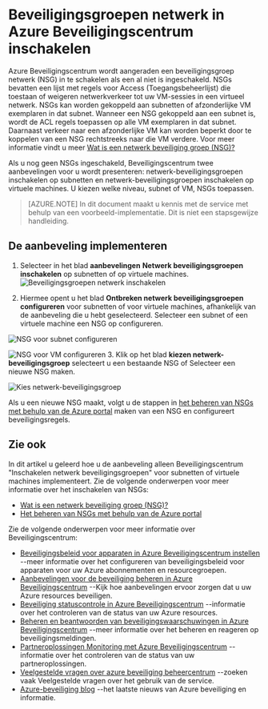 <properties
   pageTitle="Inschakelen van netwerk beveiligingsgroepen in Azure Beveiligingscentrum | Microsoft Azure"
   description="In dit document ziet u hoe u het implementeren van de aanbeveling Azure Beveiligingscentrum **Netwerk beveiligingsgroepen inschakelen**."
   services="security-center"
   documentationCenter="na"
   authors="TerryLanfear"
   manager="MBaldwin"
   editor=""/>

<tags
   ms.service="security-center"
   ms.devlang="na"
   ms.topic="article"
   ms.tgt_pltfrm="na"
   ms.workload="na"
   ms.date="07/29/2016"
   ms.author="terrylan"/>

# <a name="enable-network-security-groups-in-azure-security-center"></a>Beveiligingsgroepen netwerk in Azure Beveiligingscentrum inschakelen

Azure Beveiligingscentrum wordt aangeraden een beveiligingsgroep netwerk (NSG) in te schakelen als een al niet is ingeschakeld. NSGs bevatten een lijst met regels voor Access (Toegangsbeheerlijst) die toestaan of weigeren netwerkverkeer tot uw VM-sessies in een virtueel netwerk. NSGs kan worden gekoppeld aan subnetten of afzonderlijke VM exemplaren in dat subnet. Wanneer een NSG gekoppeld aan een subnet is, wordt de ACL regels toepassen op alle VM exemplaren in dat subnet. Daarnaast verkeer naar een afzonderlijke VM kan worden beperkt door te koppelen van een NSG rechtstreeks naar die VM verdere. Voor meer informatie vindt u meer [Wat is een netwerk beveiliging groep (NSG)?](../virtual-network/virtual-networks-nsg.md)

Als u nog geen NSGs ingeschakeld, Beveiligingscentrum twee aanbevelingen voor u wordt presenteren: netwerk-beveiligingsgroepen inschakelen op subnetten en netwerk-beveiligingsgroepen inschakelen op virtuele machines. U kiezen welke niveau, subnet of VM, NSGs toepassen.


> [AZURE.NOTE] In dit document maakt u kennis met de service met behulp van een voorbeeld-implementatie.  Dit is niet een stapsgewijze handleiding.

## <a name="implement-the-recommendation"></a>De aanbeveling implementeren

1. Selecteer in het blad **aanbevelingen** **Netwerk beveiligingsgroepen inschakelen** op subnetten of op virtuele machines.
![Beveiligingsgroepen netwerk inschakelen][1]

2. Hiermee opent u het blad **Ontbreken netwerk beveiligingsgroepen configureren** voor subnetten of voor virtuele machines, afhankelijk van de aanbeveling die u hebt geselecteerd. Selecteer een subnet of een virtuele machine een NSG op configureren.

  ![NSG voor subnet configureren][2]

  ![NSG voor VM configureren][3]
3. Klik op het blad **kiezen netwerk-beveiligingsgroep** selecteert u een bestaande NSG of Selecteer een nieuwe NSG maken.

  ![Kies netwerk-beveiligingsgroep][4]

Als u een nieuwe NSG maakt, volgt u de stappen in [het beheren van NSGs met behulp van de Azure portal](../virtual-network/virtual-networks-create-nsg-arm-pportal.md) maken van een NSG en configureert beveiligingsregels.

## <a name="see-also"></a>Zie ook

In dit artikel u geleerd hoe u de aanbeveling alleen Beveiligingscentrum "Inschakelen netwerk beveiligingsgroepen" voor subnetten of virtuele machines implementeert. Zie de volgende onderwerpen voor meer informatie over het inschakelen van NSGs:

- [Wat is een netwerk beveiliging groep (NSG)?](../virtual-network/virtual-networks-nsg.md)
- [Het beheren van NSGs met behulp van de Azure portal](../virtual-network/virtual-networks-create-nsg-arm-pportal.md)

Zie de volgende onderwerpen voor meer informatie over Beveiligingscentrum:

- [Beveiligingsbeleid voor apparaten in Azure Beveiligingscentrum instellen](security-center-policies.md) --meer informatie over het configureren van beveiligingsbeleid voor apparaten voor uw Azure abonnementen en resourcegroepen.
- [Aanbevelingen voor de beveiliging beheren in Azure Beveiligingscentrum](security-center-recommendations.md) --Kijk hoe aanbevelingen ervoor zorgen dat u uw Azure resources beveiligen.
- [Beveiliging statuscontrole in Azure Beveiligingscentrum](security-center-monitoring.md) --informatie over het controleren van de status van uw Azure resources.
- [Beheren en beantwoorden van beveiligingswaarschuwingen in Azure Beveiligingscentrum](security-center-managing-and-responding-alerts.md) --meer informatie over het beheren en reageren op beveiligingsmeldingen.
- [Partneroplossingen Monitoring met Azure Beveiligingscentrum](security-center-partner-solutions.md) --informatie over het controleren van de status van uw partneroplossingen.
- [Veelgestelde vragen over azure beveiliging beheercentrum](security-center-faq.md) --zoeken vaak Veelgestelde vragen over het gebruik van de service.
- [Azure-beveiliging blog](http://blogs.msdn.com/b/azuresecurity/) --het laatste nieuws van Azure beveiliging en informatie.

<!--Image references-->
[1]: ./media/security-center-enable-nsg/enable-nsg.png
[2]:./media/security-center-enable-nsg/configure-nsg-for-subnet.png
[3]: ./media/security-center-enable-nsg/configure-nsg-for-vm.png
[4]: ./media/security-center-enable-nsg/choose-nsg.png
